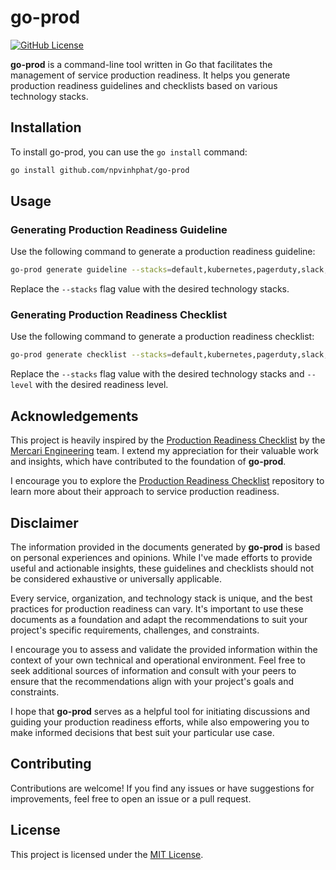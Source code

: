 # go-prod

[![GitHub License](https://img.shields.io/github/license/npvinhphat/go-prod)](https://github.com/npvinhphat/go-prod/blob/main/LICENSE)

**go-prod** is a command-line tool written in Go that facilitates the management
of service production readiness. It helps you generate production readiness
guidelines and checklists based on various technology stacks.

## Installation

To install go-prod, you can use the `go install` command:

```sh
go install github.com/npvinhphat/go-prod
```

## Usage

### Generating Production Readiness Guideline

Use the following command to generate a production readiness guideline:

```sh
go-prod generate guideline --stacks=default,kubernetes,pagerduty,slack,wavefront > docs/examples/guideline.md
```

Replace the `--stacks` flag value with the desired technology stacks.

### Generating Production Readiness Checklist

Use the following command to generate a production readiness checklist:

```sh
go-prod generate checklist --stacks=default,kubernetes,pagerduty,slack,wavefront --level=a > docs/examples/checklist.md
```

Replace the `--stacks` flag value with the desired technology stacks and
`--level` with the desired readiness level.

## Acknowledgements

This project is heavily inspired by the [Production Readiness Checklist](https://github.com/mercari/production-readiness-checklist)
by the [Mercari Engineering](https://engineering.mercari.com/en/) team. I
extend my appreciation for their valuable work and insights, which have
contributed to the foundation of **go-prod**.

I encourage you to explore the [Production Readiness Checklist](https://github.com/mercari/production-readiness-checklist)
repository to learn more about their approach to service production readiness.

## Disclaimer

The information provided in the documents generated by **go-prod** is based on
personal experiences and opinions. While I've made efforts to provide useful and
actionable insights, these guidelines and checklists should not be considered
exhaustive or universally applicable.

Every service, organization, and technology stack is unique, and the best
practices for production readiness can vary. It's important to use these
documents as a foundation and adapt the recommendations to suit your project's
specific requirements, challenges, and constraints.

I encourage you to assess and validate the provided information within the
context of your own technical and operational environment. Feel free to seek
additional sources of information and consult with your peers to ensure that the
recommendations align with your project's goals and constraints.

I hope that **go-prod** serves as a helpful tool for initiating discussions and
guiding your production readiness efforts, while also empowering you to make
informed decisions that best suit your particular use case.

## Contributing

Contributions are welcome! If you find any issues or have suggestions for
improvements, feel free to open an issue or a pull request.

## License

This project is licensed under the [MIT License](LICENSE).
